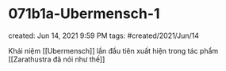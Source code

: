 # 071b1a-Ubermensch-1

created: Jun 14, 2021 9:59 PM
tags: #created/2021/Jun/14

Khái niệm [[Ubermensch]] lần đầu tiên xuất hiện trong tác phẩm [[Zarathustra đã nói như thế]]